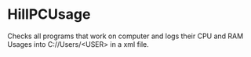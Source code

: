 # HillPCUsage
Checks all programs that work on computer and logs their CPU and RAM Usages into C://Users/&lt;USER> in a xml file.
